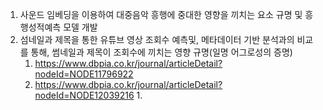 
1. 사운드 임베딩을 이용하여 대중음악 흥행에 중대한 영향을 끼치는 요소 규명 및 흥행성적예측 모델 개발
2. 섬네일과 제목을 통한 유튜브 영상 조회수 예측및, 메타데이터 기반 분석과의 비교를 통해, 썸네일과 제목이 조회수에 끼치는 영향 규명(일명 어그로성의 증명)
	1. https://www.dbpia.co.kr/journal/articleDetail?nodeId=NODE11796922
	2. https://www.dbpia.co.kr/journal/articleDetail?nodeId=NODE12039216
		1. 